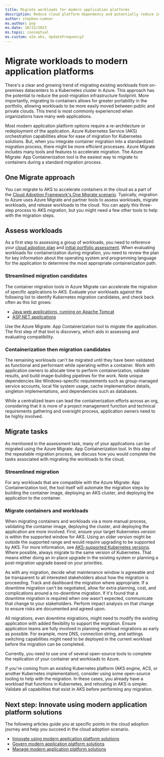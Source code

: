 ```yaml
---
title: Migrate workloads for modern application platforms
description: Reduce cloud platform dependency and potentially reduce infrastructure footprint by migrating multiple web applications to a container solution
author: stephen-sumner
ms.author: pnp
ms.date: 10/23/2023
ms.topic: conceptual
ms.custom: e2e-aks, UpdateFrequency2
---
```


# Migrate workloads to modern application platforms

There's a clear and growing trend of migrating existing workloads from on-premises datacenters to a Kubernetes cluster in Azure. This approach has the potential to reduce the post-migration infrastructure footprint. More importantly, migrating to containers allows for greater portability in the portfolio, allowing workloads to be more easily moved between public and private clouds. This trend is most commonly experienced when organizations have many web applications.

Most modern application platform options require a re-architecture or redeployment of the application. Azure Kubernetes Service (AKS) orchestration capabilities allow for ease of migration for Kubernetes solutions. But, when you integrate container migration into a standardized migration process, there might be more efficient processes. Azure Migrate includes many tools and features to accelerate migration. The Azure Migrate: App Containerization tool is the easiest way to migrate to containers during a standard migration process.

## One Migrate approach

You can migrate to AKS to accelerate containers in the cloud as a part of the [Cloud Adoption Framework's One Migrate scenario](../index.md). Typically, migration to Azure uses Azure Migrate and partner tools to assess workloads, migrate workloads, and release workloads to the cloud. You can apply this three-step process to AKS migration, but you might need a few other tools to help with the migration steps.

## Assess workloads

As a first step to assessing a group of workloads, you need to reference your [cloud adoption plan](../../plan/template.md) and [initial portfolio assessment](../../migrate/assess/index.md). When evaluating workloads for containerization during migration, you need to review the plan for key information about the operating system and programming language for the application to determine the most appropriate containerization path.

### Streamlined migration candidates

The container migration tools in Azure Migrate can accelerate the migration of specific applications to AKS. Evaluate your workloads against the following list to identify Kubernetes migration candidates, and check back often as this list grows:

- [Java web applications, running on Apache Tomcat](/azure/migrate/tutorial-app-containerization-java-kubernetes)
- [ASP.NET applications](/azure/migrate/tutorial-app-containerization-aspnet-kubernetes)

Use the Azure Migrate: App Containerization tool to migrate the application. The first step of that tool is discovery, which aids in assessing and evaluating compatibility.

### Containerization then migration candidates

The remaining workloads can't be migrated until they have been validated as functional and performant while operating within a container. Work with application owners to allocate time to perform containerization, validate results, and build image-building pipelines for the work. Note unique dependencies like Windows-specific requirements such as group-managed service accounts, local file system usage, cache implementation details, singleton implementations, and dependencies such as databases.

While a centralized team can lead the containerization efforts across an org, considering that it is more of a project management function and technical requirements gathering and oversight process, application owners need to be highly involved.

## Migrate tasks

As mentioned in the assessment task, many of your applications can be migrated using the Azure Migrate: App Containerization tool. In this step of the repeatable migration process, we discuss how you would complete the tasks associated with migrating the workloads to the cloud.

### Streamlined migration

For any workloads that are compatible with the Azure Migrate: App Containerization tool, the tool itself will automate the migration steps by building the container image, deploying an AKS cluster, and deploying the application to the container.

### Migrate containers and workloads

When migrating containers and workloads via a more manual process, validating the container image, deploying the cluster, and deploying the application are more involved. First, ensure your target Kubernetes version is within the supported window for AKS. Using an older version might be outside the supported range and would require upgrading to be supported by AKS. For more information, see [AKS-supported Kubernetes versions](/azure/aks/supported-kubernetes-versions). Where possible, always migrate to the same version of Kubernetes. That means either doing an in-place upgrade in the existing system or planning a post-migration upgrade based on your priorities.

As with any migration, decide what maintenance window is agreeable and be transparent to all interested stakeholders about how the migration is proceeding. Track and dashboard the migration where appropriate. If a downtime migration can't be negotiated, allow for extra planning, cost, and complications around a no-downtime migration. If it's found that a downtime migration is required when one wasn't expected, communicate that change to your stakeholders. Perform impact analysis on that change to ensure risks are documented and agreed upon.

All migrations, even downtime migrations, might need to modify the existing application with added flexibility to support the migration. Ensure application teams are fully involved in planning workload migrations as early as possible. For example, more DNS, connection string, and settings switching capabilities might need to be deployed in the current workload before the migration can be completed.

Currently, you need to use one of several open-source tools to complete the replication of your container and workloads to Azure.

If you're coming from an existing Kubernetes platform (AKS engine, ACS, or another Kubernetes implementation), consider using some open-source tooling to help with the migration. In these cases, you already have a workload that functions in Kubernetes, and rehosting in AKS is simpler. Validate all capabilities that exist in AKS before performing any migration.

## Next step: Innovate using modern application platform solutions

The following articles guide you at specific points in the cloud adoption journey and help you succeed in the cloud adoption scenario.

- [Innovate using modern application platform solutions](./innovate.md)
- [Govern modern application platform solutions](./govern.md)
- [Manage modern application platform solutions](./manage.md)
